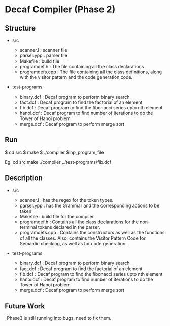 # Decaf Compiler (Phase 2)

## Structure
- src
	- scanner.l : scanner file 
	- parser.ypp : parser file
	- Makefile : build file
	- programdef.h : The file containing all the class declarations
	- programdefs.cpp : The file containing all the class definitions, along with the visitor pattern and the code generation code.  

- test-programs
	- binary.dcf : Decaf program to perform binary search
	- fact.dcf : Decaf program to find the factorial of an element
	- fib.dcf : Decaf program to find the fibonacci series upto nth element
	- hanoi.dcf : Decaf program to find number of iterations to do the Tower of Hanoi problem
	- merge.dcf : Decaf program to perform merge sort


## Run
$ cd src
$ make
$ ./compiler $inp_program_file

Eg.
cd src 
make
./compiler ../test-programs/fib.dcf 

## Description
- src
	- scanner.l : has the regex for the token types.
	- parser.ypp : has the Grammar and the corresponding actions to be taken 
	- Makefile : build file for the compiler
	- programdef.h : Contains all the class declarations for the non-terminal tokens declared in the parser.
	- programdefs.cpp : Contains the constructors as well as the functions of all the classes. Also, contains the Visitor Pattern Code for Semantic checking, as well as for code generation. 

- test-programs
	- binary.dcf : Decaf program to perform binary search
	- fact.dcf : Decaf program to find the factorial of an element
	- fib.dcf : Decaf program to find the fibonacci series upto nth element
	- hanoi.dcf : Decaf program to find number of iterations to do the Tower of Hanoi problem
	- merge.dcf : Decaf program to perform merge sort

## Future Work
-Phase3 is still running into bugs, need to fix them. 